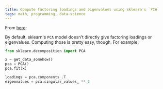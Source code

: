 ```yaml
---
title: Compute factoring loadings and eigenvalues using sklearn's `PCA` (principal component analysis) model
tags: math, programming, data-science
---
```


From [here](https://scentellegher.github.io/machine-learning/2020/01/27/pca-loadings-sklearn.html):

By default, sklearn's `PCA` model doesn't directly give factoring loadings or eigenvalues. Computing those is pretty easy, though. For example:

```python
from sklearn.decomposition import PCA

x = get_data_somehow()
pca = PCA()
pca.fit(x)

loadings = pca.components_.T
eigenvalues = pca.singular_values_ ** 2
```

